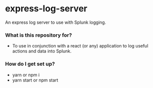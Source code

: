 # express-log-server

An express log server to use with Splunk logging.

### What is this repository for? ###

* To use in conjunction with a react (or any) application to log useful actions and data into Splunk.

### How do I get set up? ###

* yarn or npm i
* yarn start or npm start